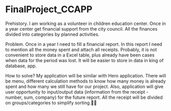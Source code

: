 # FinalProject_CCAPP

Prehistory. I am working as a volunteer in children education center. Once in a year center get financial support from the city council. All the finances divided into categories by planned activities. 

Problem. Once in a year I need to fill a financial report. In this report I need to mention all the money spent and attach all receipts. Probably, it is not convenient to store data in a Excel table, plus already have been cases when data for the period was lost. It will be easier to store in data in king of database, app.

How to solve? My application will be similar with Hero application. There will be menu, different calculation methods to know how many money is already spent and how many we still have for our project. Also, application will give user opportunity to input/output data (information from the receipt - number, sum, company) for the future report. All the receipt will be divided on groups/categories to simplify sorting.
